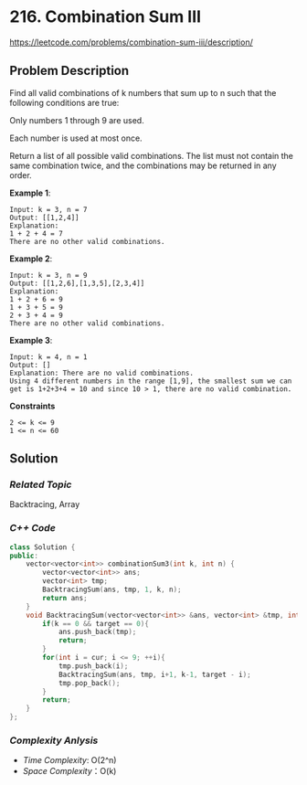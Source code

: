 # 216. Combination Sum III
https://leetcode.com/problems/combination-sum-iii/description/

## Problem Description

Find all valid combinations of k numbers that sum up to n such that the following conditions are true:

Only numbers 1 through 9 are used.

Each number is used at most once.

Return a list of all possible valid combinations. The list must not contain the same combination twice, and the combinations may be returned in any order.




**Example 1**:
```
Input: k = 3, n = 7
Output: [[1,2,4]]
Explanation:
1 + 2 + 4 = 7
There are no other valid combinations.
```
**Example 2**:
```
Input: k = 3, n = 9
Output: [[1,2,6],[1,3,5],[2,3,4]]
Explanation:
1 + 2 + 6 = 9
1 + 3 + 5 = 9
2 + 3 + 4 = 9
There are no other valid combinations.
```
**Example 3**:
```
Input: k = 4, n = 1
Output: []
Explanation: There are no valid combinations.
Using 4 different numbers in the range [1,9], the smallest sum we can get is 1+2+3+4 = 10 and since 10 > 1, there are no valid combination.
```

**Constraints**
```
2 <= k <= 9
1 <= n <= 60
```

## Solution

### _Related Topic_
   Backtracing, Array

### _C++ Code_
```cpp
class Solution {
public:
    vector<vector<int>> combinationSum3(int k, int n) {
        vector<vector<int>> ans;
        vector<int> tmp;
        BacktracingSum(ans, tmp, 1, k, n);
        return ans;
    }
    void BacktracingSum(vector<vector<int>> &ans, vector<int> &tmp, int cur, int k, int target){
        if(k == 0 && target == 0){
            ans.push_back(tmp);
            return;
        }
        for(int i = cur; i <= 9; ++i){
            tmp.push_back(i);
            BacktracingSum(ans, tmp, i+1, k-1, target - i);
            tmp.pop_back();
        }
        return;
    }
};
```

### _Complexity Anlysis_
- _Time Complexity_: O(2^n)
- _Space Complexity_：O(k)
